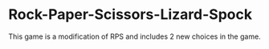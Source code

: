 # Rock-Paper-Scissors-Lizard-Spock
This game is a modification of RPS and includes 2 new choices in the game.

